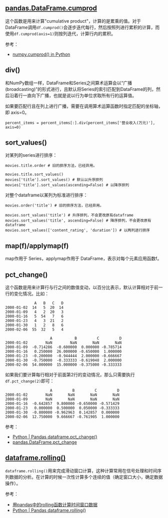## [pandas.DataFrame.cumprod](https://pandas.pydata.org/pandas-docs/stable/reference/api/pandas.DataFrame.cumprod.html)

这个函数是用来计算"cumulative product"，计算的是累乘的值。对于DataFrame调用`df.cumprod()`会逐步迭代每行，然后按照列进行累积的计算，而使用`df.cumprod(axis=1)`则按列迭代，计算行内的累积。

参考：

- [numpy.cumprod() in Python](https://www.geeksforgeeks.org/numpy-cumprod-in-python/)

## div()

和NumPy数组一样，DataFrame和Series之间算术运算会以“广播(broadcasting)”的形式进行，且默认将Series的索引匹配到DataFrame的列，然后沿着行一直向下广播，也就是说以行为单位求取所有行的运算值。

如果要匹配行且在列上进行广播，需要在调用算术运算函数时指定匹配的坐标轴，即 axis=0。

```
percent_items = percent_items[:].div(percent_items['营业收入(万元)'], axis=0)
```

## sort_values()

对某列的series进行排序：

```
movies.title.order # 旧的排序方法，已经弃用。

movies.title.sort_values()
movies['title'].sort_values() # 默认以升序排列
movies['title'].sort_values(ascending=False) # 以降序排列
```

对整个dataframe以某列为标准进行排序：

```
movies.order('title') # 旧的排序方法，已经弃用。

movies.sort_values('title') # 升序排列，不会更改原有dataframe
movies.sort_values('title', ascending=False) # 降序排列，不会更改原有dataframe
movies.sort_values(['content_rating', 'duration']) # 以两列进行排序
```

## map(f)/applymap(f)

map作用于 Series，applymap作用于 DataFrame，表示对每个元素应用函数f。

## pct_change()

这个函数是用来计算行与行之间的数值变动，以百分比表示，默认计算相对于前一行的变化情况。比如：

```
             A   B   C   D
2000-01-02  14   5  20  14
2000-01-09   4   2  20   3
2000-01-16   5  54   7   6
2000-01-23   4   3  21   2
2000-01-30   1   2   8   6
2000-02-06  55  32   5   4

                    A          B         C         D
2000-01-02        NaN        NaN       NaN       NaN
2000-01-09  -0.714286  -0.600000  0.000000 -0.785714
2000-01-16   0.250000  26.000000 -0.650000  1.000000
2000-01-23  -0.200000  -0.944444  2.000000 -0.666667
2000-01-30  -0.750000  -0.333333 -0.619048  2.000000
2000-02-06  54.000000  15.000000 -0.375000 -0.333333
```

如果我们要计算每行相对于前面第2行的变动情况，那么只需要执行`df.pct_change(2)`即可：

```
                    A         B         C         D
2000-01-02        NaN       NaN       NaN       NaN
2000-01-09        NaN       NaN       NaN       NaN
2000-01-16  -0.642857  9.800000 -0.650000 -0.571429
2000-01-23   0.000000  0.500000  0.050000 -0.333333
2000-01-30  -0.800000 -0.962963  0.142857  0.000000
2000-02-06  12.750000  9.666667 -0.761905  1.000000
```

参考：

- [Python | Pandas dataframe.pct_change()](https://www.geeksforgeeks.org/python-pandas-dataframe-pct_change/)
- [pandas.DataFrame.pct_change](https://pandas.pydata.org/pandas-docs/stable/reference/api/pandas.DataFrame.pct_change.html)


## [dataframe.rolling()](https://pandas.pydata.org/pandas-docs/stable/reference/api/pandas.DataFrame.rolling.html)

`dataframe.rolling()`用来完成滑动窗口计算，这种计算常用在信号处理和时间序列数据的分析。在计算的时候一次性计算多个连续的值（确定窗口大小，确定数据操作）。

参考：

- [用pandas中的rolling函数计算时间窗口数据](https://baijiahao.baidu.com/s?id=1622798772654712959&wfr=spider&for=pc)
- [Python | Pandas dataframe.rolling()](https://www.geeksforgeeks.org/python-pandas-dataframe-rolling/)
